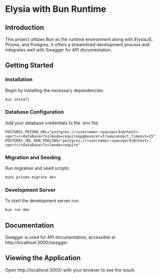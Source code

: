# Elysia with Bun Runtime

## Introduction

This project utilizes Bun as the runtime environment along with ElysiaJS, Prisma, and Postgres. It offers a streamlined development process and integrates well with Swagger for API documentation.

## Getting Started

### Installation

Begin by installing the necessary dependencies:

```bash
bun install
```

### Database Configuration

Add your database credentials to the .env file:

```dotenv
POSTGRES_PRISMA_URL="postgres://<username>:<password>@<host>:<port>/<database>?sslmode=require&pgbouncer=true&connect_timeout=15"
POSTGRES_URL_NON_POOLING="postgres://<username>:<password>@<host>:<port>/<database>?sslmode=require"
```

### Migration and Seeding

Run migration and seed scripts:

```bash
bunx prisma migrate dev
```

### Development Server

To start the development server run:

```bash
bun run dev
```

## Documentation

Swagger is used for API documentation, accessible at http://localhost:3000/swagger.

## Viewing the Application

Open http://localhost:3000/ with your browser to see the result.
